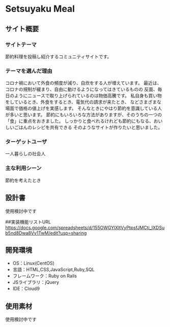 # Setsuyaku Meal

## サイト概要
### サイトテーマ
節約料理を投稿し紹介するコミュニティサイトです。


### テーマを選んだ理由
コロナ禍において外食の頻度が減り、自炊をする人が増えています。
最近は、コロナの規制が緩まり、自由に動けるようになってはきているものの
反面、毎日のようにニュースで取り上げられているのは物価高騰です。
私自身も買い物をしているとき、外食をするとき、電気代の請求が来たとき、
などさまざまな場面で価格の値上げを実感します。
そんなときにやはり節約を意識している人が多いと思います。
節約にもいろいろな方法がありますが、そのうちの一つの「食」に重点をおきました。
しっかりと食べれるけれども節約にもなる、おいしいごはんのレシピを共有できる
そのようなサイトが作りたいと思いました。



### ターゲットユーザ
一人暮らしの社会人

### 主な利用シーン
節約を考えたとき


## 設計書
使用検討中です

##実装機能リストURL
https://docs.google.com/spreadsheets/d/155OWGYlXltVyPtpsfJMCti_lXDSub5nd8Dwa8Vv1TwM/edit?usp=sharing

## 開発環境
- OS：Linux(CentOS)
- 言語：HTML,CSS,JavaScript,Ruby,SQL
- フレームワーク：Ruby on Rails
- JSライブラリ：jQuery
- IDE：Cloud9

## 使用素材
使用検討中です

